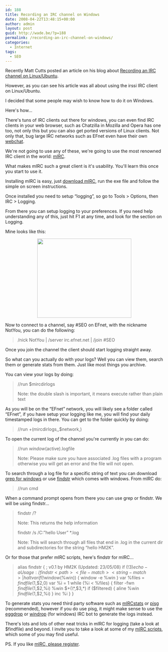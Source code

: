 ```yaml
---
id: 188
title: Recording an IRC channel on Windows
date: 2008-04-22T13:48:15+00:00
author: admin
layout: post
guid: http://wade.be/?p=188
permalink: /recording-an-irc-channel-on-windows/
categories:
  - Internet
tags:
  - SEO
---
```

<p class="lead">
  Recently Matt Cutts posted an article on his blog about <a href="http://www.mattcutts.com/blog/recording-an-irc-channel-on-linuxubuntu/">Recording an IRC channel on Linux/Ubuntu</a>.
</p>

However, as you can see his article was all about using the irssi IRC client on Linux/Ubuntu.

I decided that some people may wish to know how to do it on Windows.

Here's how&#8230;

<!--more-->

There's tuns of IRC clients out there for windows, you can even find IRC clients in your web browser, such as Chatzilla in Mozilla and Opera has one too, not only this but you can also get ported versions of Linux clients. Not only that, bug large IRC networks such as EFnet even have their own [webchat](http://chat.efnet.org/).

We're not going to use any of these, we're going to use the most renowned IRC client in the world: [mIRC](http://www.mirc.com/).

What makes mIRC such a great client is it's usability. You'll learn this once you start to use it.

Installing mIRC is easy, just [download mIRC](http://www.mirc.com/get.php), run the exe file and follow the simple on screen instructions.

Once installed you need to setup &#8220;logging&#8221;, so go to Tools > Options, then IRC > Logging.

From there you can setup logging to your preferences. If you need help understanding any of this, just hit F1 at any time, and look for the section on Logging.

Mine looks like this:

<p style="text-align: center;">
  <a href="http://wade.be/upload/mirc-logging.jpg"><img class="alignnone size-medium wp-image-189" title="mirc-logging" src="http://wade.be/upload/mirc-logging-300x253.jpg" alt="" width="300" height="253" /></a>
</p>

Now to connect to a channel, say #SEO on EFnet, with the nickname NotYou, you can do the following:

> /nick NotYou | /server irc.efnet.net | /join #SEO

Once you join the channel the client should start logging straight away.

So what can you actually do with your logs? Well you can view them, search them or generate stats from them. Just like most things you archive.

You can view your logs by doing:

> //run $mircdirlogs
> 
> Note: the double slash is important, it means execute rather than plain text

As you will be on the &#8220;EFnet&#8221; network, you will likely see a folder called &#8220;EFnet&#8221;, if you have setup your logging like me, you will find your daily timestamped logs in there. You can get to the folder quickly by doing:

> //run $+($mircdirlogs,\,$network,\)

To open the current log of the channel you're currently in you can do:

> //run $window($active).logfile
> 
> Note: Please make sure you have associated .log files with a program otherwise you will get an error and the file will not open.

To search through a log file for a specific string of text you can download [grep for windows](http://gnuwin32.sourceforge.net/packages/grep.htm) or use [findstr](http://technet2.microsoft.com/windowsserver/en/library/2b01d7f5-ab5a-407f-b5ec-f46248289db91033.mspx?mfr=true) which comes with windows. From mIRC do:

> //run cmd

When a command prompt opens from there you can use grep or findstr. We will be using findstr&#8230;

> findstr /?
> 
> Note: This returns the help information
> 
> findstr /s /C:&#8221;hello User&#8221; *.log
> 
> Note: This will search through all files that end in .log in the current dir and subdirectories for the string &#8220;hello HM2K&#8221;.

Or for those that prefer mIRC scripts, here's findstr for mIRC&#8230;

> alias findstr { ; v0.1 by HM2K (Updated: 23/05/08)
> if (!$3) { echo -a Usage: /findstr <path> <file-match> <string-match> | halt }
> var %win = @findstr
> if (!$window(%win)) { window -e %win }
> var %files = $findfile($1,$2,0)
> var %i = 1
> while (%i < %files) {
> filter -fwn $findfile($1,$2,%i) %win $+(\*,$3,\*)
> if ($filtered) { aline %win $findfile($1,$2,%i) }
> inc %i
> }
> }

To generate stats you need third party software such as [mIRCstats](http://www.nic.fi/~mauvinen/mircstats/) or [pisg](http://pisg.sourceforge.net/) (recommended), however if you do use pisg, it might make sense to use the [eggdrop](http://www.eggheads.org/) or [windrop](http://windrop.sourceforge.net/downloads.html) (for windows) IRC bot to generate the logs instead.

There's lots and lots of other neat tricks in mIRC for logging (take a look at $findfile) and beyond. I invite you to take a look at some of my [mIRC scripts](http://wade.be/projects/mirc-scripts), which some of you may find useful.

PS. If you like [mIRC, please register](/why-i-registered-mirc).